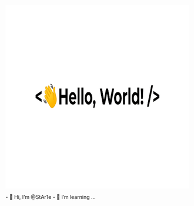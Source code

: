 <p><img align="center" src="https://github.com/StAr1e/StAr1e/blob/main/dot.gif" width="500" height="500" /></p>
- 👋 Hi, I’m @StAr1e
- 👀 I’m learning ...


<!---
--->
